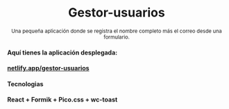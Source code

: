 <div align="center">
  <h1>Gestor-usuarios</h1>
  <sup>Una pequeña aplicación donde se registra el nombre completo más el correo desde una formulario.</sup>
</div>
<h4>Aquí tienes la aplicación desplegada:<h4>
<a target="_blank" href='https://resonant-baklava-1e018e.netlify.app/'>netlify.app/gestor-usuarios</a>
<h4>Tecnologias<h4>
<p> React + Formik + Pico.css + wc-toast</p>
